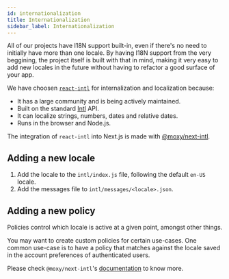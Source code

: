 ```yaml
---
id: internationalization
title: Internationalization
sidebar_label: Internationalization
---
```


All of our projects have I18N support built-in, even if there's no need to initially have more than one locale. By having I18N support from the very beggining, the project itself is built with that in mind, making it very easy to add new locales in the future without having to refactor a good surface of your app.

We have choosen [`react-intl`](https://github.com/formatjs/react-intl/) for internalization and localization because:

- It has a large community and is being actively maintained.
- Built on the standard [Intl](https://developer.mozilla.org/en-US/docs/Web/JavaScript/Reference/Global_Objects/Intl) API.
- It can localize strings, numbers, dates and relative dates.
- Runs in the browser and Node.js.

The integration of `react-intl` into Next.js is made with [@moxy/next-intl](https://github.com/moxystudio/next-intl).

## Adding a new locale

1. Add the locale to the `intl/index.js` file, following the default `en-US` locale.
2. Add the messages file to `intl/messages/<locale>.json`.

## Adding a new policy

Policies control which locale is active at a given point, amongst other things.

You may want to create custom policies for certain use-cases. One common use-case is to have a policy that matches against the locale saved in the account preferences of authenticated users.

Please check `@moxy/next-intl`'s [documentation](https://github.com/moxystudio/next-intl#custom-policies) to know more.
